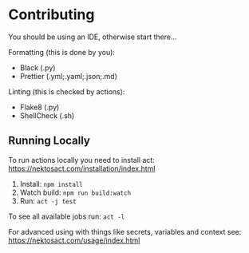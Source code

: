 # Contributing

You should be using an IDE, otherwise start there...

Formatting (this is done by you):

- Black (.py)
- Prettier (.yml;.yaml;.json;.md)

Linting (this is checked by actions):

- Flake8 (.py)
- ShellCheck (.sh)

## Running Locally

To run actions locally you need to install act: https://nektosact.com/installation/index.html

1. Install: `npm install`
2. Watch build: `npm run build:watch`
3. Run: `act -j test`

To see all available jobs run: `act -l`

For advanced using with things like secrets, variables and context see: https://nektosact.com/usage/index.html

